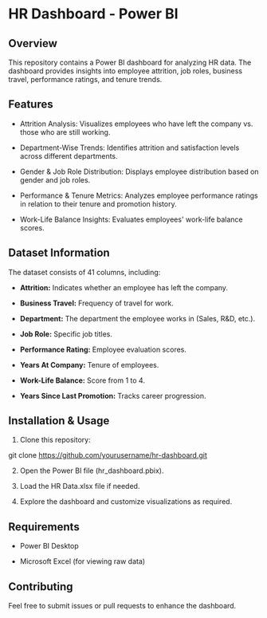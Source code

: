 
# HR Dashboard - Power BI

## Overview

This repository contains a Power BI dashboard for analyzing HR data. The dashboard provides insights into employee attrition, job roles, business travel, performance ratings, and tenure trends.

## Features

* Attrition Analysis: Visualizes employees who have left the company vs. those who are still working.

* Department-Wise Trends: Identifies attrition and satisfaction levels across different departments.

* Gender & Job Role Distribution: Displays employee distribution based on gender and job roles.

* Performance & Tenure Metrics: Analyzes employee performance ratings in relation to their tenure and promotion history.

* Work-Life Balance Insights: Evaluates employees' work-life balance scores.

## Dataset Information

The dataset consists of 41 columns, including:

* **Attrition:** Indicates whether an employee has left the company.

* **Business Travel:** Frequency of travel for work.

* **Department:** The department the employee works in (Sales, R&D, etc.).

* **Job Role:** Specific job titles.

* **Performance Rating:** Employee evaluation scores.

* **Years At Company:** Tenure of employees.

* **Work-Life Balance:** Score from 1 to 4.

* **Years Since Last Promotion:** Tracks career progression.

## Installation & Usage

1. Clone this repository:

git clone https://github.com/yourusername/hr-dashboard.git

2. Open the Power BI file (hr_dashboard.pbix).

3. Load the HR Data.xlsx file if needed.

4. Explore the dashboard and customize visualizations as required.

## Requirements

* Power BI Desktop

* Microsoft Excel (for viewing raw data)

## Contributing

Feel free to submit issues or pull requests to enhance the dashboard.
